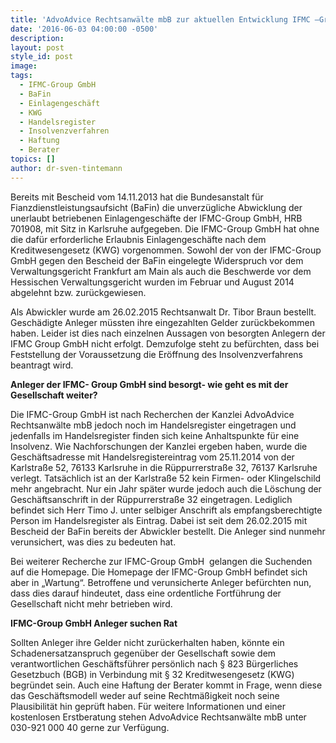 ```yaml
---
title: 'AdvoAdvice Rechtsanwälte mbB zur aktuellen Entwicklung IFMC –Group GmbH '
date: '2016-06-03 04:00:00 -0500'
description:
layout: post
style_id: post
image:
tags:
  - IFMC-Group GmbH
  - BaFin
  - Einlagengeschäft
  - KWG
  - Handelsregister
  - Insolvenzverfahren
  - Haftung
  - Berater
topics: []
author: dr-sven-tintemann
---
```



Bereits mit Bescheid vom 14.11.2013 hat die Bundesanstalt f&uuml;r Fianzdienstleistungsaufsicht (BaFin) die unverz&uuml;gliche Abwicklung der unerlaubt betriebenen Einlagengesch&auml;fte der IFMC-Group GmbH, HRB 701908, mit Sitz in Karlsruhe aufgegeben. Die IFMC-Group GmbH hat ohne die daf&uuml;r erforderliche Erlaubnis Einlagengesch&auml;fte nach dem Kreditwesengesetz (KWG) vorgenommen. Sowohl der von der IFMC-Group GmbH gegen den Bescheid der BaFin eingelegte Widerspruch vor dem Verwaltungsgericht Frankfurt am Main als auch die Beschwerde vor dem Hessischen Verwaltungsgericht wurden im Februar und August 2014 abgelehnt bzw. zur&uuml;ckgewiesen.

Als Abwickler wurde am 26.02.2015 Rechtsanwalt Dr. Tibor Braun bestellt. Gesch&auml;digte Anleger m&uuml;ssten ihre eingezahlten Gelder zur&uuml;ckbekommen haben. Leider ist dies nach einzelnen Aussagen von besorgten Anlegern der IFMC Group GmbH nicht erfolgt. Demzufolge steht zu bef&uuml;rchten, dass bei Feststellung der Voraussetzung die Er&ouml;ffnung des Insolvenzverfahrens beantragt wird.

**Anleger der IFMC- Group GmbH sind besorgt- wie geht es mit der Gesellschaft weiter?**

Die IFMC-Group GmbH ist nach Recherchen der Kanzlei AdvoAdvice Rechtsanw&auml;lte mbB jedoch noch im Handelsregister eingetragen und jedenfalls im Handelsregister finden sich keine Anhaltspunkte f&uuml;r eine Insolvenz. Wie Nachforschungen der Kanzlei ergeben haben, wurde die Gesch&auml;ftsadresse mit Handelsregistereintrag vom 25.11.2014 von der Karlstra&szlig;e 52, 76133 Karlsruhe in die R&uuml;ppurrerstra&szlig;e 32, 76137 Karlsruhe verlegt. Tats&auml;chlich ist an der Karlstra&szlig;e 52 kein Firmen- oder Klingelschild mehr angebracht. Nur ein Jahr sp&auml;ter wurde jedoch auch die L&ouml;schung der Gesch&auml;ftsanschrift in der R&uuml;ppurrerstra&szlig;e 32 eingetragen. Lediglich befindet sich Herr Timo J. unter selbiger Anschrift als empfangsberechtigte Person im Handelsregister als Eintrag. Dabei ist seit dem 26.02.2015 mit Bescheid der BaFin bereits der Abwickler bestellt. Die Anleger sind nunmehr verunsichert, was dies zu bedeuten hat.

Bei weiterer Recherche zur IFMC-Group GmbH&nbsp; gelangen die Suchenden auf die Homepage. Die Homepage der IFMC-Group GmbH befindet sich aber in „Wartung“. Betroffene und verunsicherte Anleger bef&uuml;rchten nun, dass dies darauf hindeutet, dass eine ordentliche Fortf&uuml;hrung der Gesellschaft nicht mehr betrieben wird.

**IFMC-Group GmbH Anleger suchen Rat**

Sollten Anleger ihre Gelder nicht zur&uuml;ckerhalten haben, k&ouml;nnte ein Schadenersatzanspruch gegen&uuml;ber der Gesellschaft sowie dem verantwortlichen Gesch&auml;ftsf&uuml;hrer pers&ouml;nlich nach &sect; 823 B&uuml;rgerliches Gesetzbuch (BGB) in Verbindung mit &sect; 32 Kreditwesengesetz (KWG) begr&uuml;ndet sein. Auch eine Haftung der Berater kommt in Frage, wenn diese das Gesch&auml;ftsmodell weder auf seine Rechtm&auml;&szlig;igkeit noch seine Plausibilit&auml;t hin gepr&uuml;ft haben. F&uuml;r weitere Informationen und einer kostenlosen Erstberatung stehen AdvoAdvice Rechtsanw&auml;lte mbB unter 030-921 000 40 gerne zur Verf&uuml;gung.